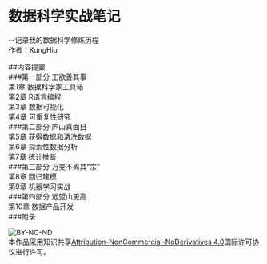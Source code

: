 数据科学实战笔记
====
--记录我的数据科学修炼历程  
作者：KungHiu  

##内容提要  
###第一部分 工欲善其事  
第1章 数据科学家工具箱  
第2章 R语言编程  
第3章 数据可视化  
第4章 可重复性研究  
###第二部分 庐山真面目  
第5章 获得数据和清洗数据  
第6章 探索性数据分析  
第7章 统计推断  
###第三部分 万变不离其“宗”  
第8章 回归建模  
第9章 机器学习实战  
###第四部分 远望山更高  
第10章 数据产品开发  
###附录  


![BY-NC-ND](http://i.creativecommons.org/l/by-nc-nd/4.0/88x31.png)  
本作品采用知识共享[Attribution-NonCommercial-NoDerivatives 4.0](http://creativecommons.org/licenses/by-nc-nd/4.0/)国际许可协议进行许可。  